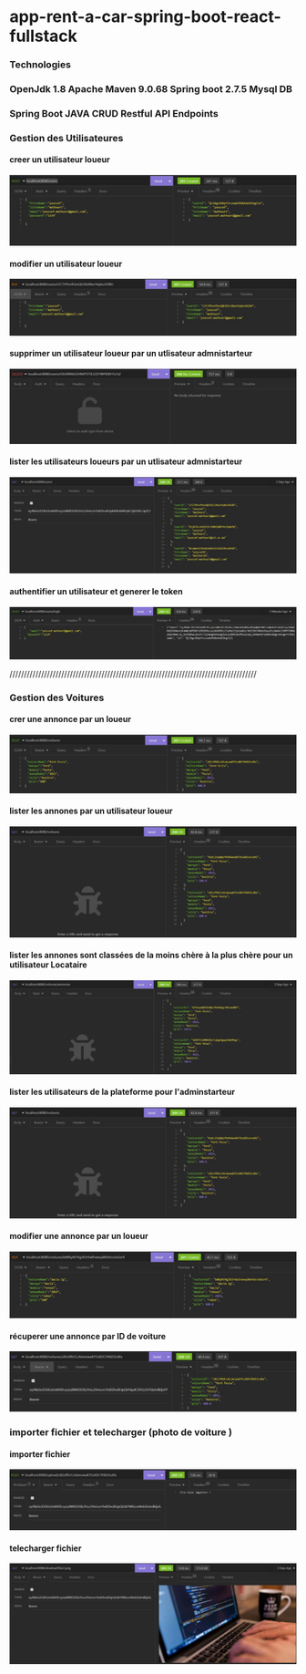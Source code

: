<h1>app-rent-a-car-spring-boot-react-fullstack</h1>


<h3>Technologies<h3>

<p>OpenJdk 1.8
Apache Maven 9.0.68 
Spring boot 2.7.5
Mysql DB  </p>




<h3>Spring Boot JAVA CRUD Restful API Endpoints</h3>


<h3> Gestion des Utilisateures </h3>

<h4> creer un utilisateur loueur  </h4>
<img src="captures/addUser.jpg">

<h4> modifier un utilisateur loueur </h4>
<img src="captures/updateUser.jpg">

<h4> supprimer un utilisateur loueur par un utlisateur admnistarteur </h4>
<img src="captures/deleteUser.jpg">

<h4> lister les utilisateurs loueurs par un utlisateur admnistarteur  </h4>
<img src="captures/listUsers.jpg">

<h4> authentifier un utilisateur et generer le token </h4>
<img src="captures/loginUser.jpg">


//////////////////////////////////////////////////////////////////////////////////////


<h3> Gestion des Voitures </h3>

<h4> crer une annonce par un loueur </h4>
<img src="captures/addVoiture.jpg">

<h4> lister les annones par un utilisateur loueur  </h4>
<img src="captures/getVoitures.jpg">

<h4> lister les annones sont classées de la moins chère à la plus chère pour un utilisateur Locataire  </h4>
<img src="captures/getVoitureAsc.jpg">

<h4> lister les utilisateurs de la plateforme  pour l'adminstarteur  </h4>
<img src="captures/getVoitures.jpg">

<h4> modifier une annonce par un loueur </h4>
<img src="captures/updateVoiture.jpg">

<h4> récuperer une annonce par ID de voiture </h4>
<img src="captures/getVoitureById.jpg">

<h3> importer fichier et telecharger (photo de voiture ) </h3>

<h4>importer fichier </h4>
<img src="captures/uploadPhoto.jpg">

<h4>telecharger fichier </h4>
<img src="captures/dowloadPhoto.jpg">



